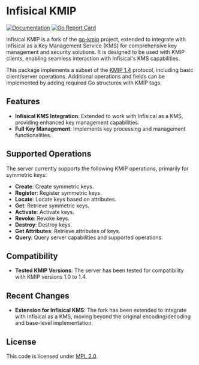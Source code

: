 # Infisical KMIP

[![Documentation](https://infisical.com/docs/documentation/platform/kms/kmip)](https://infisical.com/docs/documentation/platform/kms/kmip)
[![Go Report Card](https://goreportcard.com/badge/github.com/infisical/infisical-kmip)](https://goreportcard.com/report/github.com/infisical/infisical-kmip)

Infisical KMIP is a fork of the [go-kmip](https://github.com/smira/go-kmip) project, extended to integrate with Infisical as a Key Management Service (KMS) for comprehensive key management and security solutions. It is designed to be used with KMIP clients, enabling seamless interaction with Infisical's KMS capabilities.

This package implements a subset of the [KMIP 1.4](http://docs.oasis-open.org/kmip/spec/v1.4/os/kmip-spec-v1.4-os.html) protocol, including basic client/server operations. Additional operations and fields can be implemented by adding required Go structures with KMIP tags.

## Features

- **Infisical KMS Integration**: Extended to work with Infisical as a KMS, providing enhanced key management capabilities.
- **Full Key Management**: Implements key processing and management functionalities.

## Supported Operations

The server currently supports the following KMIP operations, primarily for symmetric keys:

- **Create**: Create symmetric keys.
- **Register**: Register symmetric keys.
- **Locate**: Locate keys based on attributes.
- **Get**: Retrieve symmetric keys.
- **Activate**: Activate keys.
- **Revoke**: Revoke keys.
- **Destroy**: Destroy keys.
- **Get Attributes**: Retrieve attributes of keys.
- **Query**: Query server capabilities and supported operations.

## Compatibility

- **Tested KMIP Versions**: The server has been tested for compatibility with KMIP versions 1.0 to 1.4.

## Recent Changes

- **Extension for Infisical KMS**: The fork has been extended to integrate with Infisical as a KMS, moving beyond the original encoding/decoding and base-level implementation.

## License

This code is licensed under [MPL 2.0](https://www.mozilla.org/en-US/MPL/2.0/).

